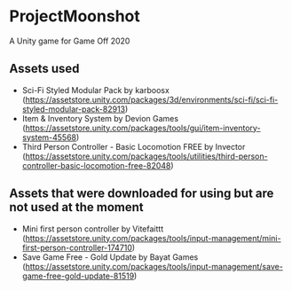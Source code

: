 # ProjectMoonshot
A Unity game for Game Off 2020

## Assets used
- Sci-Fi Styled Modular Pack by karboosx (https://assetstore.unity.com/packages/3d/environments/sci-fi/sci-fi-styled-modular-pack-82913)
- Item & Inventory System by Devion Games (https://assetstore.unity.com/packages/tools/gui/item-inventory-system-45568)
- Third Person Controller - Basic Locomotion FREE by Invector (https://assetstore.unity.com/packages/tools/utilities/third-person-controller-basic-locomotion-free-82048)

## Assets that were downloaded for using but are not used at the moment
- Mini first person controller by Vitefaittt (https://assetstore.unity.com/packages/tools/input-management/mini-first-person-controller-174710)
- Save Game Free - Gold Update by Bayat Games (https://assetstore.unity.com/packages/tools/input-management/save-game-free-gold-update-81519)
